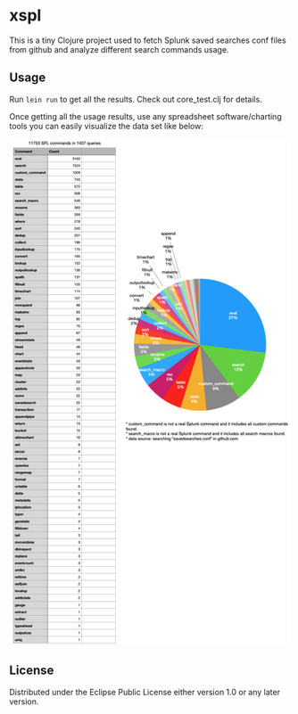 # xspl

This is a tiny Clojure project used to fetch Splunk saved searches conf files from github and analyze different search commands usage.

## Usage

Run `lein run` to get all the results. Check out core_test.clj for details.

Once getting all the usage results, use any spreadsheet software/charting tools you can easily visualize the data set like below:

![Usage chart](/doc/usage_chart.png)

## License

Distributed under the Eclipse Public License either version 1.0 or any later version.
